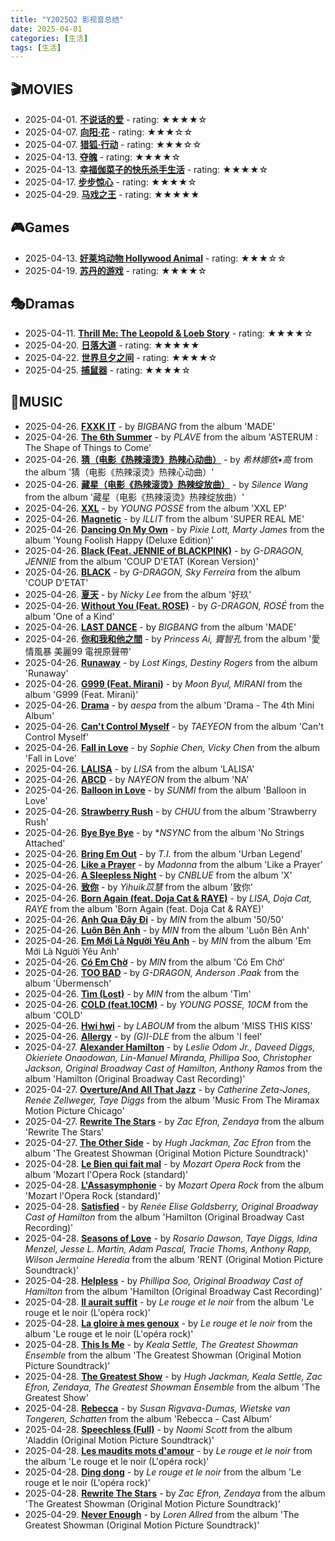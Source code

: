 ```yaml
---
title: "Y2025Q2 影视音总结"
date: 2025-04-01
categories: [生活]
tags: [生活]
---
```


## 🎬MOVIES
- 2025-04-01. [**不说话的爱**](https://movie.douban.com/subject/35907663/) - rating: ★★★★☆
- 2025-04-07. [**向阳·花**](https://movie.douban.com/subject/36954004/) - rating: ★★★☆☆
- 2025-04-07. [**猎狐·行动**](https://movie.douban.com/subject/26938697/) - rating: ★★★☆☆
- 2025-04-13. [**夺魄**](https://movie.douban.com/subject/1306458/) - rating: ★★★★☆
- 2025-04-13. [**幸福伽菜子的快乐杀手生活**](https://movie.douban.com/subject/36883141/) - rating: ★★★★☆
- 2025-04-17. [**步步惊心**](https://movie.douban.com/subject/5384548/) - rating: ★★★★☆
- 2025-04-29. [**马戏之王**](https://movie.douban.com/subject/3914513/) - rating: ★★★★★

## 🎮Games
- 2025-04-13. [**好莱坞动物 Hollywood Animal**](http://www.douban.com/game/36639414/) - rating: ★★★☆☆
- 2025-04-19. [**苏丹的游戏**](http://www.douban.com/game/37022720/) - rating: ★★★★☆

## 🎭Dramas
- 2025-04-11. [**Thrill Me: The Leopold & Loeb Story**](https://www.douban.com/location/drama/36974119/) - rating: ★★★★☆
- 2025-04-20. [**日落大道**](https://www.douban.com/location/drama/37237012/) - rating: ★★★★★
- 2025-04-22. [**世界旦夕之间**](https://www.douban.com/location/drama/35619087/) - rating: ★★★★☆
- 2025-04-25. [**捕鼠器**](https://www.douban.com/location/drama/10863879/) - rating: ★★★★☆

## 🎵MUSIC
- 2025-04-26. [**FXXK IT**](https://open.spotify.com/track/3lYvepDz6yYj29z7e4r5z0) - by *BIGBANG* from the album 'MADE'
- 2025-04-26. [**The 6th Summer**](https://open.spotify.com/track/1lODrFR40rSNAw5cX4j2J2) - by *PLAVE* from the album 'ASTERUM : The Shape of Things to Come'
- 2025-04-26. [**猜（电影《热辣滚烫》热辣心动曲）**](https://open.spotify.com/track/58OKa3g5rRVpFer06Z1Ahw) - by *希林娜依•高* from the album '猜（电影《热辣滚烫》热辣心动曲）'
- 2025-04-26. [**藏星（电影《热辣滚烫》热辣绽放曲）**](https://open.spotify.com/track/1oCw1EeqkMIoum1FQUgEaj) - by *Silence Wang* from the album '藏星（电影《热辣滚烫》热辣绽放曲）'
- 2025-04-26. [**XXL**](https://open.spotify.com/track/05QXjyZgsAq6J84J6SlbyV) - by *YOUNG POSSE* from the album 'XXL EP'
- 2025-04-26. [**Magnetic**](https://open.spotify.com/track/1aKvZDoLGkNMxoRYgkckZG) - by *ILLIT* from the album 'SUPER REAL ME'
- 2025-04-26. [**Dancing On My Own**](https://open.spotify.com/track/3NJ6kH1NAPICgJKdidV0Gs) - by *Pixie Lott, Marty James* from the album 'Young Foolish Happy (Deluxe Edition)'
- 2025-04-26. [**Black (Feat. JENNIE of BLACKPINK)**](https://open.spotify.com/track/44f1TNdoQUgf3PUYraCTsH) - by *G-DRAGON, JENNIE* from the album 'COUP D'ETAT (Korean Version)'
- 2025-04-26. [**BLACK**](https://open.spotify.com/track/7BYGfn9F73atTWMdAHVdPk) - by *G-DRAGON, Sky Ferreira* from the album 'COUP D'ETAT'
- 2025-04-26. [**夏天**](https://open.spotify.com/track/5plHkhLqsFla3nUJhtSZ7w) - by *Nicky Lee* from the album '好玖'
- 2025-04-26. [**Without You (Feat. ROSE)**](https://open.spotify.com/track/3V375E3xldRPEEcIKiw83l) - by *G-DRAGON, ROSÉ* from the album 'One of a Kind'
- 2025-04-26. [**LAST DANCE**](https://open.spotify.com/track/7ijWcf4FsoxoyPK4B9WGp6) - by *BIGBANG* from the album 'MADE'
- 2025-04-26. [**你和我和他之間**](https://open.spotify.com/track/52AQsGTohwUtmEhoV8fAbz) - by *Princess Ai, 竇智孔* from the album '愛情風暴 美麗99 電視原聲帶'
- 2025-04-26. [**Runaway**](https://open.spotify.com/track/6h8oeJ62qCY0aThaKzQZqg) - by *Lost Kings, Destiny Rogers* from the album 'Runaway'
- 2025-04-26. [**G999 (Feat. Mirani)**](https://open.spotify.com/track/5ZOS622xElEIE8VmkwNfcP) - by *Moon Byul, MIRANI* from the album 'G999 (Feat. Mirani)'
- 2025-04-26. [**Drama**](https://open.spotify.com/track/5XWlyfo0kZ8LF7VSyfS4Ew) - by *aespa* from the album 'Drama - The 4th Mini Album'
- 2025-04-26. [**Can't Control Myself**](https://open.spotify.com/track/559f8rcNNZW07wz5Rfxnfh) - by *TAEYEON* from the album 'Can't Control Myself'
- 2025-04-26. [**Fall in Love**](https://open.spotify.com/track/406KPQqXM4AQlT5KSmFcvG) - by *Sophie Chen, Vicky Chen* from the album 'Fall in Love'
- 2025-04-26. [**LALISA**](https://open.spotify.com/track/2KZ3sNqPogEyMUUH6A5HFy) - by *LISA* from the album 'LALISA'
- 2025-04-26. [**ABCD**](https://open.spotify.com/track/0V2passWyAXnON67kfAj7y) - by *NAYEON* from the album 'NA'
- 2025-04-26. [**Balloon in Love**](https://open.spotify.com/track/3x6unDluyCL4v5AeGrAVGA) - by *SUNMI* from the album 'Balloon in Love'
- 2025-04-26. [**Strawberry Rush**](https://open.spotify.com/track/1gq1gf44tZ9cyTdlcyoJd1) - by *CHUU* from the album 'Strawberry Rush'
- 2025-04-26. [**Bye Bye Bye**](https://open.spotify.com/track/62bOmKYxYg7dhrC6gH9vFn) - by **NSYNC* from the album 'No Strings Attached'
- 2025-04-26. [**Bring Em Out**](https://open.spotify.com/track/7oAZVxmRCVFanxK7tk16vv) - by *T.I.* from the album 'Urban Legend'
- 2025-04-26. [**Like a Prayer**](https://open.spotify.com/track/2v7ywbUzCgcVohHaKUcacV) - by *Madonna* from the album 'Like a Prayer'
- 2025-04-26. [**A Sleepless Night**](https://open.spotify.com/track/7wlCdfpxaWQPaxspDIN3wX) - by *CNBLUE* from the album 'X'
- 2025-04-26. [**致你**](https://open.spotify.com/track/1BH8aQSiigtTbbqms4XpwR) - by *Yihuik苡慧* from the album '致你'
- 2025-04-26. [**Born Again (feat. Doja Cat & RAYE)**](https://open.spotify.com/track/4CPuDVC8jhhK6lA2DIt8Cf) - by *LISA, Doja Cat, RAYE* from the album 'Born Again (feat. Doja Cat & RAYE)'
- 2025-04-26. [**Anh Qua Đây Đi**](https://open.spotify.com/track/7AvlGv6T7uROunl72hwAlR) - by *MIN* from the album '50/50'
- 2025-04-26. [**Luôn Bên Anh**](https://open.spotify.com/track/0izVL6gCDwcMBdgCcHqD3U) - by *MIN* from the album 'Luôn Bên Anh'
- 2025-04-26. [**Em Mới Là Người Yêu Anh**](https://open.spotify.com/track/1zvL2X6HPrLfvtSY4DpopE) - by *MIN* from the album 'Em Mới Là Người Yêu Anh'
- 2025-04-26. [**Có Em Chờ**](https://open.spotify.com/track/6KIhgRkprgyJNERRMu7Quh) - by *MIN* from the album 'Có Em Chờ'
- 2025-04-26. [**TOO BAD**](https://open.spotify.com/track/0GOqhXyouUxqPEw9ypTOLm) - by *G-DRAGON, Anderson .Paak* from the album 'Übermensch'
- 2025-04-26. [**Tìm (Lost)**](https://open.spotify.com/track/3vOeIwy413hAoRZnf2bnhM) - by *MIN* from the album 'Tìm'
- 2025-04-26. [**COLD (feat.10CM)**](https://open.spotify.com/track/4pZUVR0l4sPl8GKPm6FXDa) - by *YOUNG POSSE, 10CM* from the album 'COLD'
- 2025-04-26. [**Hwi hwi**](https://open.spotify.com/track/7eByzTxKr1MYqYLj8AFsBF) - by *LABOUM* from the album 'MISS THIS KISS'
- 2025-04-26. [**Allergy**](https://open.spotify.com/track/2LK7nYspMBl6cpgDfWAb5v) - by *(G)I-DLE* from the album 'I feel'
- 2025-04-27. [**Alexander Hamilton**](https://open.spotify.com/track/4TTV7EcfroSLWzXRY6gLv6) - by *Leslie Odom Jr., Daveed Diggs, Okieriete Onaodowan, Lin-Manuel Miranda, Phillipa Soo, Christopher Jackson, Original Broadway Cast of Hamilton, Anthony Ramos* from the album 'Hamilton (Original Broadway Cast Recording)'
- 2025-04-27. [**Overture/And All That Jazz**](https://open.spotify.com/track/6T55v3KYHIuIPu8KTbOEFh) - by *Catherine Zeta-Jones, Renée Zellweger, Taye Diggs* from the album 'Music From The Miramax Motion Picture Chicago'
- 2025-04-27. [**Rewrite The Stars**](https://open.spotify.com/track/630sXRhIcfwr2e4RdNtjKN) - by *Zac Efron, Zendaya* from the album 'Rewrite The Stars'
- 2025-04-27. [**The Other Side**](https://open.spotify.com/track/2cKovq3l6OJjhVVDbVKOsr) - by *Hugh Jackman, Zac Efron* from the album 'The Greatest Showman (Original Motion Picture Soundtrack)'
- 2025-04-28. [**Le Bien qui fait mal**](https://open.spotify.com/track/4l9fRnSDAn1aeNcMl5N7rE) - by *Mozart Opera Rock* from the album 'Mozart l'Opera Rock (standard)'
- 2025-04-28. [**L'Assasymphonie**](https://open.spotify.com/track/3fAOSZc5hTpnXxSO43ymwu) - by *Mozart Opera Rock* from the album 'Mozart l'Opera Rock (standard)'
- 2025-04-28. [**Satisfied**](https://open.spotify.com/track/3dP0pLbg9OfVwssDjp9aT0) - by *Renée Elise Goldsberry, Original Broadway Cast of Hamilton* from the album 'Hamilton (Original Broadway Cast Recording)'
- 2025-04-28. [**Seasons of Love**](https://open.spotify.com/track/5gw8HNcrqliEw0X6pPrPvG) - by *Rosario Dawson, Taye Diggs, Idina Menzel, Jesse L. Martin, Adam Pascal, Tracie Thoms, Anthony Rapp, Wilson Jermaine Heredia* from the album 'RENT (Original Motion Picture Soundtrack)'
- 2025-04-28. [**Helpless**](https://open.spotify.com/track/54Sc7mZQ1RM03STpk4SfaA) - by *Phillipa Soo, Original Broadway Cast of Hamilton* from the album 'Hamilton (Original Broadway Cast Recording)'
- 2025-04-28. [**Il aurait suffit**](https://open.spotify.com/track/0Q6zg9sFTYmSe4sMznOJPg) - by *Le rouge et le noir* from the album 'Le rouge et le noir (L'opéra rock)'
- 2025-04-28. [**La gloire à mes genoux**](https://open.spotify.com/track/1WGg9ErHahP21BboFD26C9) - by *Le rouge et le noir* from the album 'Le rouge et le noir (L'opéra rock)'
- 2025-04-28. [**This Is Me**](https://open.spotify.com/track/45aBsnKRWUzhwbcqOJLwfe) - by *Keala Settle, The Greatest Showman Ensemble* from the album 'The Greatest Showman (Original Motion Picture Soundtrack)'
- 2025-04-28. [**The Greatest Show**](https://open.spotify.com/track/43ay9lQZ5rfNcOOHhRF2cM) - by *Hugh Jackman, Keala Settle, Zac Efron, Zendaya, The Greatest Showman Ensemble* from the album 'The Greatest Show'
- 2025-04-28. [**Rebecca**](https://open.spotify.com/track/4COmljAiWvNeGXEyDw8EpR) - by *Susan Rigvava-Dumas, Wietske van Tongeren, Schatten* from the album 'Rebecca - Cast Album'
- 2025-04-28. [**Speechless (Full)**](https://open.spotify.com/track/0XPsOSYzDJZJArevQNm2AR) - by *Naomi Scott* from the album 'Aladdin (Original Motion Picture Soundtrack)'
- 2025-04-28. [**Les maudits mots d'amour**](https://open.spotify.com/track/1aYN7p7BYwjJ83a6p9arm4) - by *Le rouge et le noir* from the album 'Le rouge et le noir (L'opéra rock)'
- 2025-04-28. [**Ding dong**](https://open.spotify.com/track/1Wy78lLTaVuDoMgUvaSCoq) - by *Le rouge et le noir* from the album 'Le rouge et le noir (L'opéra rock)'
- 2025-04-28. [**Rewrite The Stars**](https://open.spotify.com/track/65fpYBrI8o2cfrwf2US4gq) - by *Zac Efron, Zendaya* from the album 'The Greatest Showman (Original Motion Picture Soundtrack)'
- 2025-04-29. [**Never Enough**](https://open.spotify.com/track/0Gl5s8IhMmQE5YQwM8Qx1J) - by *Loren Allred* from the album 'The Greatest Showman (Original Motion Picture Soundtrack)'

